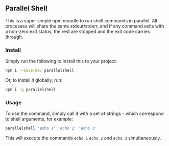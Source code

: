 ## Parallel Shell

This is a super simple npm moudle to run shell commands in parallel. All
processes will share the same stdout/stderr, and if any command exits with a
non-zero exit status, the rest are stopped and the exit code carries through.

### Install

Simply run the following to install this to your project:

```bash
npm i --save-dev parallelshell
```

Or, to install it globally, run:

```bash
npm i -g parallelshell
```

### Usage

To use the command, simply call it with a set of strings - which correspond to
shell arguments, for example:

```bash
parallelshell 'echo 1' 'echo 2' 'echo 3'
```

This will execute the commands `echo 1` `echo 2` and `echo 3` simultaneously.
